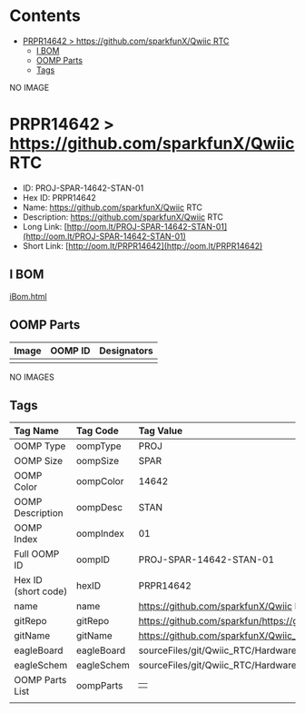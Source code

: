 



Contents
========

* [PRPR14642 > https://github.com/sparkfunX/Qwiic RTC](#prpr14642--httpsgithubcomsparkfunxqwiic-rtc)
	* [I BOM](#i-bom)
	* [OOMP Parts](#oomp-parts)
	* [Tags](#tags)
  
NO IMAGE  
# PRPR14642 > https://github.com/sparkfunX/Qwiic RTC

- ID: PROJ-SPAR-14642-STAN-01
- Hex ID: PRPR14642
- Name: https://github.com/sparkfunX/Qwiic RTC
- Description: https://github.com/sparkfunX/Qwiic RTC
- Long Link: [http://oom.lt/PROJ-SPAR-14642-STAN-01](http://oom.lt/PROJ-SPAR-14642-STAN-01)
- Short Link: [http://oom.lt/PRPR14642](http://oom.lt/PRPR14642)

## I BOM
  
[iBom.html](https://htmlpreview.github.io/?https://github.com/oomlout/oomlout_OOMP_projects_V2/blob/main/PROJ/SPAR/14642/STAN/01/ibom.html)
## OOMP Parts
  

|Image|OOMP ID|Designators|
| :--- | :--- | :--- |
||||
  
NO IMAGES  
## Tags
  

|Tag Name|Tag Code|Tag Value|
| :--- | :--- | :--- |
|OOMP Type|oompType|PROJ|
|OOMP Size|oompSize|SPAR|
|OOMP Color|oompColor|14642|
|OOMP Description|oompDesc|STAN|
|OOMP Index|oompIndex|01|
|Full OOMP ID|oompID|PROJ-SPAR-14642-STAN-01|
|Hex ID (short code)|hexID|PRPR14642|
|name|name|https://github.com/sparkfunX/Qwiic RTC|
|gitRepo|gitRepo|https://github.com/sparkfun/https://github.com/sparkfunX/Qwiic_RTC|
|gitName|gitName|https://github.com/sparkfunX/Qwiic_RTC|
|eagleBoard|eagleBoard|sourceFiles/git/Qwiic_RTC/Hardware/Qwiic-RTC.brd|
|eagleSchem|eagleSchem|sourceFiles/git/Qwiic_RTC/Hardware/Qwiic-RTC.sch|
|OOMP Parts List|oompParts|<table><tr><td></td></tr></table>|
||||
